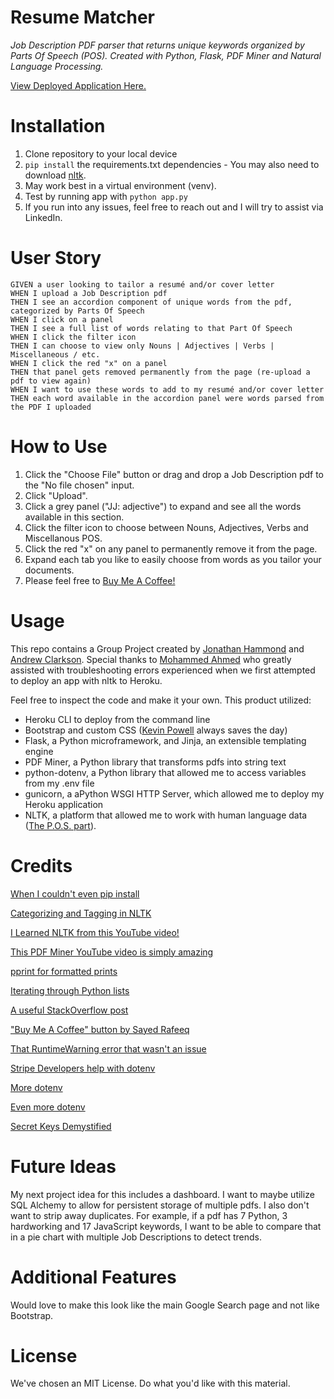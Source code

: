 # Resume Matcher

_Job Description PDF parser that returns unique keywords organized by Parts Of Speech (POS). Created with Python, Flask, PDF Miner and Natural Language Processing._

[View Deployed Application Here.](https://resumeequalizer.herokuapp.com/)

# Installation

1. Clone repository to your local device
2. `pip install` the requirements.txt dependencies - You may also need to download [nltk](https://www.nltk.org/data.html).
3. May work best in a virtual environment (venv).
4. Test by running app with `python app.py`
5. If you run into any issues, feel free to reach out and I will try to assist via LinkedIn.

# User Story

```
GIVEN a user looking to tailor a resumé and/or cover letter
WHEN I upload a Job Description pdf
THEN I see an accordion component of unique words from the pdf, categorized by Parts Of Speech
WHEN I click on a panel
THEN I see a full list of words relating to that Part Of Speech
WHEN I click the filter icon
THEN I can choose to view only Nouns | Adjectives | Verbs | Miscellaneous / etc.
WHEN I click the red "x" on a panel
THEN that panel gets removed permanently from the page (re-upload a pdf to view again)
WHEN I want to use these words to add to my resumé and/or cover letter
THEN each word available in the accordion panel were words parsed from the PDF I uploaded
```

# How to Use

1. Click the "Choose File" button or drag and drop a Job Description pdf to the "No file chosen" input.
2. Click "Upload".
3. Click a grey panel ("JJ: adjective") to expand and see all the words available in this section.
4. Click the filter icon to choose between Nouns, Adjectives, Verbs and Miscellanous POS.
5. Click the red "x" on any panel to permanently remove it from the page.
6. Expand each tab you like to easily choose from words as you tailor your documents.
7. Please feel free to [Buy Me A Coffee!](https://www.buymeacoffee.com/jonamichahammo)

# Usage

This repo contains a Group Project created by [Jonathan Hammond](https://www.linkedin.com/in/jonamichahammo/) and [Andrew Clarkson](linkedin.com/in/andrewtclarkson/). Special thanks to [Mohammed Ahmed](https://www.linkedin.com/in/mohakc/) who greatly assisted with troubleshooting errors experienced when we first attempted to deploy an app with nltk to Heroku.

Feel free to inspect the code and make it your own. This product utilized:

- Heroku CLI to deploy from the command line
- Bootstrap and custom CSS ([Kevin Powell](https://www.kevinpowell.co/) always saves the day)
- Flask, a Python microframework, and Jinja, an extensible templating engine
- PDF Miner, a Python library that transforms pdfs into string text
- python-dotenv, a Python library that allowed me to access variables from my .env file
- gunicorn, a aPython WSGI HTTP Server, which allowed me to deploy my Heroku application
- NLTK, a platform that allowed me to work with human language data ([The P.O.S. part](https://www.nltk.org/book/ch05.html)).

# Credits

[When I couldn't even pip install](https://stackoverflow.com/questions/31172719/pip-install-access-denied-on-windows)

[Categorizing and Tagging in NLTK](https://www.nltk.org/book/ch05.html)

[I Learned NLTK from this YouTube video!](https://www.youtube.com/watch?v=X2vAabgKiuM)

[This PDF Miner YouTube video is simply amazing](https://www.youtube.com/watch?v=1TDS6-hYPDI&t=302s)

[pprint for formatted prints](https://stackoverflow.com/questions/44689546/how-to-print-out-a-dictionary-nicely-in-python)

[Iterating through Python lists](https://www.askpython.com/python/list/iterate-through-list-in-python)

[A useful StackOverflow post](https://stackoverflow.com/questions/20646822/how-to-serve-static-files-in-flask)

["Buy Me A Coffee" button by Sayed Rafeeq](https://codepen.io/syedrafeeq/pen/Brjezo)

[That RuntimeWarning error that wasn't an issue](https://doc.scalingo.com/languages/python/nltk)

[Stripe Developers help with dotenv](https://www.youtube.com/watch?v=ecshCQU6X2U)

[More dotenv](https://www.youtube.com/watch?v=ryVzkQAtpKQ)

[Even more dotenv](https://github.com/theskumar/python-dotenv)

[Secret Keys Demystified](https://stackoverflow.com/questions/22463939/demystify-flask-app-secret-key)

# Future Ideas

My next project idea for this includes a dashboard. I want to maybe utilize SQL Alchemy to allow for persistent storage of multiple pdfs. I also don't want to strip away duplicates. For example, if a pdf has 7 Python, 3 hardworking and 17 JavaScript keywords, I want to be able to compare that in a pie chart with multiple Job Descriptions to detect trends.

# Additional Features

Would love to make this look like the main Google Search page and not like Bootstrap.

# License

We've chosen an MIT License. Do what you'd like with this material.
